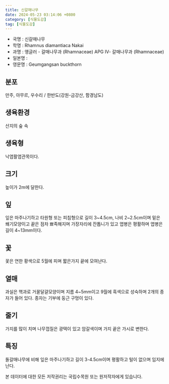 ```yaml
---
title: 신갈매나무
date: 2024-05-23 03:14:06 +0800
category: [식물도감]
tag: [식물도감]
---
```




- 국명 : 신갈매나무
- 학명 : Rhamnus diamantiaca Nakai
- 과명 : 앵글러 - 갈매나무과 (Rhamnaceae) APG Ⅳ- 갈매나무과 (Rhamnaceae)
- 일본명 : 
- 영문명 : Geumgangsan buckthorn


## 분포
만주, 아무르, 우수리 / 한반도(강원-금강산, 함경남도)
## 생육환경
산지의 숲 속
## 생육형
낙엽활엽관목이다. 
## 크기
높이가 2m에 달한다.
## 잎
잎은 마주나기하고 타원형 또는 피침형으로 길이 3~4.5cm, 나비 2~2.5cm이며 밑은 쐐기모양이고 끝은 점차 뾰족해지며 가장자리에 잔톱니가 있고 엽병은 평활하며 엽병은 길이 4~13mm이다.
## 꽃
꽃은 연한 황색으로 5월에 피며 짧은가지 끝에 모여난다.
## 열매
과실은 핵과로 거꿀달걀모양이며 지름 4~5mm이고 9월에 흑색으로 성숙하며 2개의 종자가 들어 있다. 종자는 기부에 둥근 구멍이 있다. 
## 줄기
가지를 많이 치며 나무껍질은 광택이 있고 암갈색이며 가지 끝은 가시로 변한다. 
## 특징
돌갈매나무에 비해 잎은 마주나기하고 길이 3-4.5cm이며 평활하고 털이 없으며 임지에 난다.






본 데이터에 대한 모든 저작권리는 국립수목원 또는 원저작자에게 있습니다.
